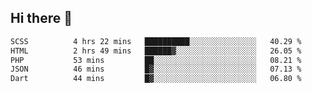 ## Hi there 👋
 <!--START_SECTION:waka-->

```txt
SCSS          4 hrs 22 mins   ██████████░░░░░░░░░░░░░░░   40.29 %
HTML          2 hrs 49 mins   ██████▓░░░░░░░░░░░░░░░░░░   26.05 %
PHP           53 mins         ██░░░░░░░░░░░░░░░░░░░░░░░   08.21 %
JSON          46 mins         █▓░░░░░░░░░░░░░░░░░░░░░░░   07.13 %
Dart          44 mins         █▓░░░░░░░░░░░░░░░░░░░░░░░   06.80 %
```

<!--END_SECTION:waka-->
